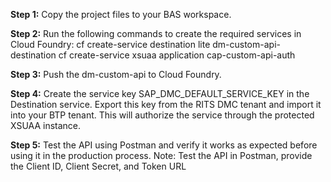 **Step 1:**
Copy the project files to your BAS workspace.

**Step 2:**
Run the following commands to create the required services in Cloud Foundry:
cf create-service destination lite dm-custom-api-destination
cf create-service xsuaa application cap-custom-api-auth

**Step 3:**
Push the dm-custom-api to Cloud Foundry.

**Step 4:**
Create the service key SAP_DMC_DEFAULT_SERVICE_KEY in the Destination service.
Export this key from the RITS DMC tenant and import it into your BTP tenant.
This will authorize the service through the protected XSUAA instance.

**Step 5:**
Test the API using Postman and verify it works as expected before using it in the production process.
Note: Test the API in Postman, provide the Client ID, Client Secret, and Token URL




